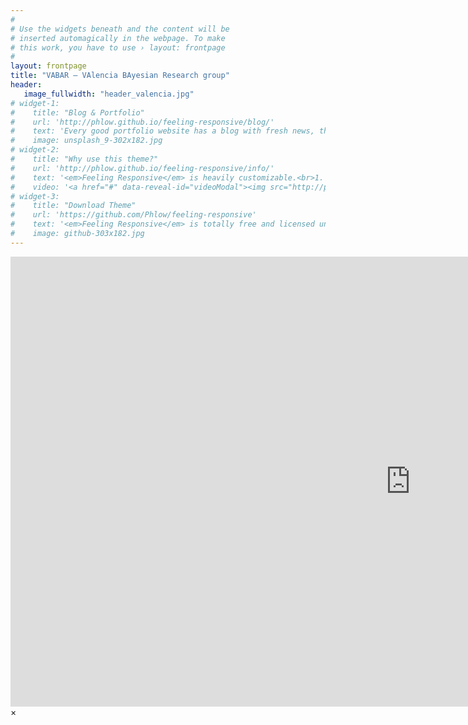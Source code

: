 ```yaml
---
#
# Use the widgets beneath and the content will be
# inserted automagically in the webpage. To make
# this work, you have to use › layout: frontpage
#
layout: frontpage
title: "VABAR – VAlencia BAyesian Research group"
header:
   image_fullwidth: "header_valencia.jpg"
# widget-1:
#    title: "Blog & Portfolio"
#    url: 'http://phlow.github.io/feeling-responsive/blog/'
#    text: 'Every good portfolio website has a blog with fresh news, thoughts and develop&shy;ments of your activities. <em>Feeling Responsive</em> offers you a fully functional blog with an archive page to give readers a quick overview of all your posts.'
#    image: unsplash_9-302x182.jpg
# widget-2:
#    title: "Why use this theme?"
#    url: 'http://phlow.github.io/feeling-responsive/info/'
#    text: '<em>Feeling Responsive</em> is heavily customizable.<br>1. Language-Support :)<br>2. Optimized for speed and it&#39;s responsive.<br>3. Built on <a href="http://foundation.zurb.com/">Foundation Framework</a>.<br>4. Seven different Headers.<br>5. Customizable navigation, footer,...'
#    video: '<a href="#" data-reveal-id="videoModal"><img src="http://phlow.github.io/feeling-responsive/images/start-video-feeling-responsive-302x182.jpg" width="302" height="182" alt=""></a>'
# widget-3:
#    title: "Download Theme"
#    url: 'https://github.com/Phlow/feeling-responsive'
#    text: '<em>Feeling Responsive</em> is totally free and licensed under the MIT License. Make it your own and do with it what you want. Grab your copy or clone it at GitHub and start your website with it. Then tell me via Twitter <a href="http://twitter.com/phlow">@phlow</a>.'
#    image: github-303x182.jpg
---
```



<div id="videoModal" class="reveal-modal large" data-reveal="">
  <div class="flex-video widescreen vimeo" style="display: block;">
    <iframe width="1280" height="720" src="https://www.youtube.com/embed/3b5zCFSmVvU" frameborder="0" allowfullscreen></iframe>
  </div>
  <a class="close-reveal-modal">&#215;</a>
</div>

